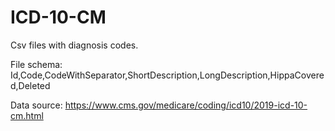 # ICD-10-CM

Csv files with diagnosis codes.

File schema:
Id,Code,CodeWithSeparator,ShortDescription,LongDescription,HippaCovered,Deleted

Data source: https://www.cms.gov/medicare/coding/icd10/2019-icd-10-cm.html
